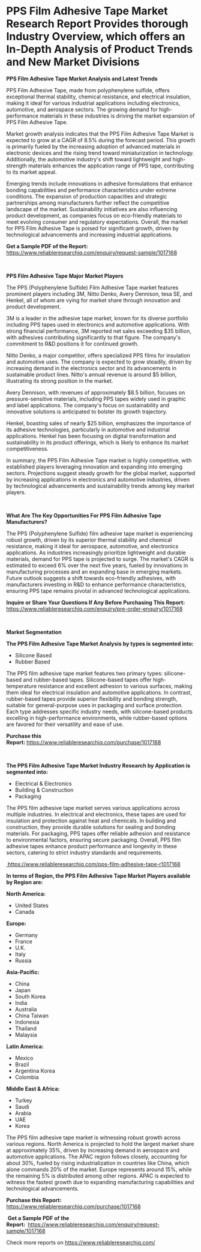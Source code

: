 <p><h1>PPS Film Adhesive Tape Market Research Report Provides thorough Industry Overview, which offers an In-Depth Analysis of Product Trends and New Market Divisions</h1></p><p><strong>PPS Film Adhesive Tape Market Analysis and Latest Trends</strong></p>
<p><p>PPS Film Adhesive Tape, made from polyphenylene sulfide, offers exceptional thermal stability, chemical resistance, and electrical insulation, making it ideal for various industrial applications including electronics, automotive, and aerospace sectors. The growing demand for high-performance materials in these industries is driving the market expansion of PPS Film Adhesive Tape.</p><p>Market growth analysis indicates that the PPS Film Adhesive Tape Market is expected to grow at a CAGR of 8.5% during the forecast period. This growth is primarily fueled by the increasing adoption of advanced materials in electronic devices and the rising trend toward miniaturization in technology. Additionally, the automotive industry's shift toward lightweight and high-strength materials enhances the application range of PPS tape, contributing to its market appeal.</p><p>Emerging trends include innovations in adhesive formulations that enhance bonding capabilities and performance characteristics under extreme conditions. The expansion of production capacities and strategic partnerships among manufacturers further reflect the competitive landscape of the market. Sustainability initiatives are also influencing product development, as companies focus on eco-friendly materials to meet evolving consumer and regulatory expectations. Overall, the market for PPS Film Adhesive Tape is poised for significant growth, driven by technological advancements and increasing industrial applications.</p></p>
<p><strong>Get a Sample PDF of the Report:&nbsp;</strong> <a href="https://www.reliableresearchiq.com/enquiry/request-sample/1017168?utm_campaign=2802&utm_medium=2&utm_source=Github&utm_content=ia&utm_term=21032025&utm_id=pps-film-adhesive-tape">https://www.reliableresearchiq.com/enquiry/request-sample/1017168</a></p>
<p>&nbsp;</p>
<p><strong>PPS Film Adhesive Tape Major Market Players</strong></p>
<p><p>The PPS (Polyphenylene Sulfide) Film Adhesive Tape market features prominent players including 3M, Nitto Denko, Avery Dennison, tesa SE, and Henkel, all of whom are vying for market share through innovation and product development.</p><p>3M is a leader in the adhesive tape market, known for its diverse portfolio including PPS tapes used in electronics and automotive applications. With strong financial performance, 3M reported net sales exceeding $35 billion, with adhesives contributing significantly to that figure. The company's commitment to R&D positions it for continued growth.</p><p>Nitto Denko, a major competitor, offers specialized PPS films for insulation and automotive uses. The company is expected to grow steadily, driven by increasing demand in the electronics sector and its advancements in sustainable product lines. Nitto's annual revenue is around $5 billion, illustrating its strong position in the market.</p><p>Avery Dennison, with revenues of approximately $8.5 billion, focuses on pressure-sensitive materials, including PPS tapes widely used in graphic and label applications. The company's focus on sustainability and innovative solutions is anticipated to bolster its growth trajectory.</p><p>Henkel, boasting sales of nearly $25 billion, emphasizes the importance of its adhesive technologies, particularly in automotive and industrial applications. Henkel has been focusing on digital transformation and sustainability in its product offerings, which is likely to enhance its market competitiveness.</p><p>In summary, the PPS Film Adhesive Tape market is highly competitive, with established players leveraging innovation and expanding into emerging sectors. Projections suggest steady growth for the global market, supported by increasing applications in electronics and automotive industries, driven by technological advancements and sustainability trends among key market players.</p></p>
<p>&nbsp;</p>
<p><strong>What Are The Key Opportunities For PPS Film Adhesive Tape Manufacturers?</strong></p>
<p><p>The PPS (Polyphenylene Sulfide) film adhesive tape market is experiencing robust growth, driven by its superior thermal stability and chemical resistance, making it ideal for aerospace, automotive, and electronics applications. As industries increasingly prioritize lightweight and durable materials, demand for PPS tape is projected to surge. The market's CAGR is estimated to exceed 6% over the next five years, fueled by innovations in manufacturing processes and an expanding base in emerging markets. Future outlook suggests a shift towards eco-friendly adhesives, with manufacturers investing in R&D to enhance performance characteristics, ensuring PPS tape remains pivotal in advanced technological applications.</p></p>
<p><strong>Inquire or Share Your Questions If Any Before Purchasing This Report:</strong> <a href="https://www.reliableresearchiq.com/enquiry/pre-order-enquiry/1017168?utm_campaign=2802&utm_medium=2&utm_source=Github&utm_content=ia&utm_term=21032025&utm_id=pps-film-adhesive-tape">https://www.reliableresearchiq.com/enquiry/pre-order-enquiry/1017168</a></p>
<p>&nbsp;</p>
<p><strong>Market Segmentation</strong></p>
<p><strong>The PPS Film Adhesive Tape Market Analysis by types is segmented into:</strong></p>
<p><ul><li>Silicone Based</li><li>Rubber Based</li></ul></p>
<p><p>The PPS film adhesive tape market features two primary types: silicone-based and rubber-based tapes. Silicone-based tapes offer high-temperature resistance and excellent adhesion to various surfaces, making them ideal for electrical insulation and automotive applications. In contrast, rubber-based tapes provide superior flexibility and bonding strength, suitable for general-purpose uses in packaging and surface protection. Each type addresses specific industry needs, with silicone-based products excelling in high-performance environments, while rubber-based options are favored for their versatility and ease of use.</p></p>
<p><strong>Purchase this Report:&nbsp;</strong><a href="https://www.reliableresearchiq.com/purchase/1017168?utm_campaign=2802&utm_medium=2&utm_source=Github&utm_content=ia&utm_term=21032025&utm_id=pps-film-adhesive-tape">https://www.reliableresearchiq.com/purchase/1017168</a></p>
<p>&nbsp;</p>
<p><strong>The PPS Film Adhesive Tape Market Industry Research by Application is segmented into:</strong></p>
<p><ul><li>Electrical & Electronics</li><li>Building & Construction</li><li>Packaging</li></ul></p>
<p><p>The PPS film adhesive tape market serves various applications across multiple industries. In electrical and electronics, these tapes are used for insulation and protection against heat and chemicals. In building and construction, they provide durable solutions for sealing and bonding materials. For packaging, PPS tapes offer reliable adhesion and resistance to environmental factors, ensuring secure packaging. Overall, PPS film adhesive tapes enhance product performance and longevity in these sectors, catering to strict industry standards and requirements.</p></p>
<p><a href="https://www.reliableresearchiq.com/pps-film-adhesive-tape-r1017168?utm_campaign=2802&utm_medium=2&utm_source=Github&utm_content=ia&utm_term=21032025&utm_id=pps-film-adhesive-tape">&nbsp;https://www.reliableresearchiq.com/pps-film-adhesive-tape-r1017168</a></p>
<p><strong>In terms of Region, the PPS Film Adhesive Tape Market Players available by Region are:</strong></p>
<p>
    <p> <strong> North America: </strong>
        <ul>
            <li>United States</li>
            <li>Canada</li>
        </ul>
        </p> 
    <p> <strong> Europe: </strong>
        <ul>
            <li>Germany</li>
            <li>France</li>
            <li>U.K.</li>
            <li>Italy</li>
            <li>Russia</li>
        </ul>
        </p> 
    <p> <strong> Asia-Pacific: </strong>
        <ul>
            <li>China</li>
            <li>Japan</li>
            <li>South Korea</li>
            <li>India</li>
            <li>Australia</li>
            <li>China Taiwan</li>
            <li>Indonesia</li>
            <li>Thailand</li>
            <li>Malaysia</li>
        </ul>
        </p> 
    <p> <strong> Latin America: </strong>
        <ul>
            <li>Mexico</li>
            <li>Brazil</li>
            <li>Argentina Korea</li>
            <li>Colombia</li>
        </ul>
        </p> 
    <p> <strong> Middle East & Africa: </strong>
        <ul>
            <li>Turkey</li>
            <li>Saudi</li>
            <li>Arabia</li>
            <li>UAE</li>
            <li>Korea</li>
        </ul>
    </p>
    </p>
<p><p>The PPS film adhesive tape market is witnessing robust growth across various regions. North America is projected to hold the largest market share at approximately 35%, driven by increasing demand in aerospace and automotive applications. The APAC region follows closely, accounting for about 30%, fueled by rising industrialization in countries like China, which alone commands 20% of the market. Europe represents around 15%, while the remaining 5% is distributed among other regions. APAC is expected to witness the fastest growth due to expanding manufacturing capabilities and technological advancements.</p></p>
<p><strong>Purchase this Report: </strong><a href="https://www.reliableresearchiq.com/purchase/1017168?utm_campaign=2802&utm_medium=2&utm_source=Github&utm_content=ia&utm_term=21032025&utm_id=pps-film-adhesive-tape">https://www.reliableresearchiq.com/purchase/1017168</a></p>
<p>&nbsp;<strong>Get a Sample PDF of the Report:&nbsp;&nbsp;</strong><a href="https://www.reliableresearchiq.com/enquiry/request-sample/1017168?utm_campaign=2802&utm_medium=2&utm_source=Github&utm_content=ia&utm_term=21032025&utm_id=pps-film-adhesive-tape">https://www.reliableresearchiq.com/enquiry/request-sample/1017168</a></p>
<p><strong></strong></p>
<p>Check more reports on <a href="https://www.reliableresearchiq.com/?utm_campaign=2802&utm_medium=2&utm_source=Github&utm_content=ia&utm_term=21032025&utm_id=pps-film-adhesive-tape">https://www.reliableresearchiq.com/</a></p>